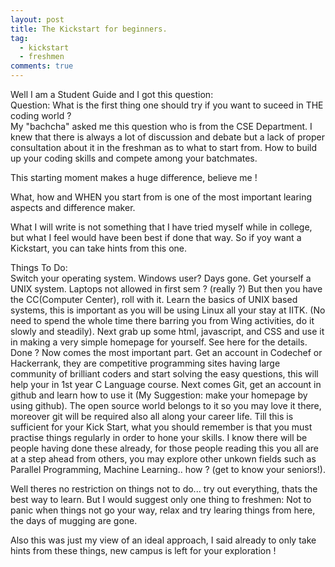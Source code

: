 ```yaml
---
layout: post
title: The Kickstart for beginners.
tag: 
  - kickstart
  - freshmen
comments: true
---
```


Well I am a Student Guide and I got this question:
<br>
Question: What is the first thing one should try if you want to suceed in THE coding world ?
<br>
My "bachcha" asked me this question who is from the CSE Department. I knew that there is always a lot of
discussion and debate but a lack of proper consultation about it in the freshman as to what to start from. How to build up your coding skills
and compete among your batchmates.
<!--more--> This starting moment makes a huge difference, believe me !
What, how and WHEN you start from is one of the most important learing aspects and difference
maker.<br>

What I will write is not something that I have tried myself while in college, but what I feel 
would have been best if done that way. So if yoy want a Kickstart, you can take hints from this
one.<br>

Things To Do:
<br>
Switch your operating system. Windows user? Days gone. Get yourself a UNIX system. Laptops 
not allowed in first sem ? (really ?) But then you have the CC(Computer Center), roll with it. Learn the basics of UNIX based systems, this is important as you will be using Linux all your stay at IITK.
(No need to spend the whole time there barring you from Wing activities, do it slowly and steadily).
Next grab up some html, javascript, and CSS and use it in making a very simple homepage for yourself.
See here for the details.
Done ? Now comes the most important part. Get an account in Codechef or Hackerrank, they are 
competitive programming sites having large community of brilliant coders and start solving the easy questions, this will help your in 1st year
C Language course. Next comes Git, get an account in github and learn how to use it (My Suggestion: make your homepage by using github). The 
open source world belongs to it so you may love it there, moreover git will be required also all along your career life.
Till this is sufficient for your Kick Start, what you should remember is that you must 
practise things regularly in order to hone your skills. I know there will be people having done these already, 
for those people reading this you all are at a step ahead from others, you may explore other unkown fields such as 
Parallel Programming, Machine Learning.. how ? (get to know your seniors!).<br>

Well theres no restriction on things not to do... try out everything, thats the best way to learn.
But I would suggest only one thing to freshmen: Not to panic when things not go your way, relax and try learing things
from here, the days of mugging are gone.<br>

Also this was just my view of an ideal approach, I said already to only take hints from these things, new campus is left 
for your exploration !
